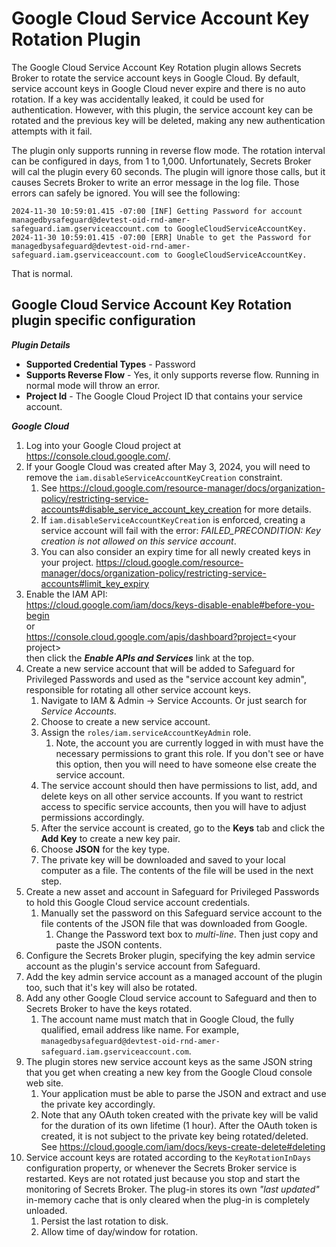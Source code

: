 # Google Cloud Service Account Key Rotation Plugin

The Google Cloud Service Account Key Rotation plugin allows Secrets Broker to rotate the service account keys in Google Cloud. By default, service account keys in Google Cloud never expire and there is no auto rotation. If a key was accidentally leaked, it could be used for authentication. However, with this plugin, the service account key can be rotated and the previous key will be deleted, making any new authentication attempts with it fail.

The plugin only supports running in reverse flow mode. The rotation interval can be configured in days, from 1 to 1,000. Unfortunately, Secrets Broker will cal the plugin every 60 seconds. The plugin will ignore those calls, but it causes Secrets Broker to write an error message in the log file. Those errors can safely be ignored. You will see the following:
```
2024-11-30 10:59:01.415 -07:00 [INF] Getting Password for account managedbysafeguard@devtest-oid-rnd-amer-safeguard.iam.gserviceaccount.com to GoogleCloudServiceAccountKey.
2024-11-30 10:59:01.415 -07:00 [ERR] Unable to get the Password for managedbysafeguard@devtest-oid-rnd-amer-safeguard.iam.gserviceaccount.com to GoogleCloudServiceAccountKey.
```
That is normal.

## Google Cloud Service Account Key Rotation plugin specific configuration

***Plugin Details***

* **Supported Credential Types** - Password
* **Supports Reverse Flow** - Yes, it only supports reverse flow. Running in normal mode will throw an error.
* **Project Id** - The Google Cloud Project ID that contains your service account.

***Google Cloud***
1. Log into your Google Cloud project at https://console.cloud.google.com/.
1. If your Google Cloud was created after May 3, 2024, you will need to remove the `iam.disableServiceAccountKeyCreation` constraint.
   1. See https://cloud.google.com/resource-manager/docs/organization-policy/restricting-service-accounts#disable_service_account_key_creation for more details.
   1. If `iam.disableServiceAccountKeyCreation` is enforced, creating a service account will fail with the error:
      *FAILED_PRECONDITION: Key creation is not allowed on this service account*.
   1. You can also consider an expiry time for all newly created keys in your project.
      https://cloud.google.com/resource-manager/docs/organization-policy/restricting-service-accounts#limit_key_expiry
1. Enable the IAM API:  
   https://cloud.google.com/iam/docs/keys-disable-enable#before-you-begin  
   or  
   https://console.cloud.google.com/apis/dashboard?project=<your project\>  
   then click the ***Enable APIs and Services*** link at the top.
1. Create a new service account that will be added to Safeguard for Privileged Passwords and used as the "service account key admin", responsible for rotating all other service account keys.
   1. Navigate to IAM & Admin -> Service Accounts. Or just search for *Service Accounts*.
   1. Choose to create a new service account.
   1. Assign the `roles/iam.serviceAccountKeyAdmin` role.
      1. Note, the account you are currently logged in with must have the necessary permissions to grant this role. If you don't see or have this option, then you will need to have someone else create the service account.
   1. The service account should then have permissions to list, add, and delete keys on all other service accounts. If you want to restrict access to specific service accounts, then you will have to adjust permissions accordingly.
   1. After the service account is created, go to the **Keys** tab and click the **Add Key** to create a new key pair.
   1. Choose **JSON** for the key type.
   1. The private key will be downloaded and saved to your local computer as a file. The contents of the file will be used in the next step.
1. Create a new asset and account in Safeguard for Privileged Passwords to hold this Google Cloud service account credentials.
   1. Manually set the password on this Safeguard service account to the file contents of the JSON file that was downloaded from Google.
      1. Change the Password text box to *multi-line*. Then just copy and paste the JSON contents.
1. Configure the Secrets Broker plugin, specifying the key admin service account as the plugin's service account from Safeguard.
1. Add the key admin service account as a managed account of the plugin too, such that it's key will also be rotated.
1. Add any other Google Cloud service account to Safeguard and then to Secrets Broker to have the keys rotated.
   1. The account name must match that in Google Cloud, the fully qualified, email address like name. For example, `managedbysafeguard@devtest-oid-rnd-amer-safeguard.iam.gserviceaccount.com`.
1. The plugin stores new service account keys as the same JSON string that you get when creating a new key from the Google Cloud console web site.
   1. Your application must be able to parse the JSON and extract and use the private key accordingly.
   1. Note that any OAuth token created with the private key will be valid for the duration of its own lifetime (1 hour). After the OAuth token is created, it is not subject to the private key being rotated/deleted.  
      See https://cloud.google.com/iam/docs/keys-create-delete#deleting
1. Service account keys are rotated according to the `KeyRotationInDays` configuration property, or whenever the Secrets Broker service is restarted. Keys are not rotated just because you stop and start the monitoring of Secrets Broker. The plug-in stores its own *"last updated"* in-memory cache that is only cleared when the plug-in is completely unloaded.
   1. Persist the last rotation to disk.
   1. Allow time of day/window for rotation.